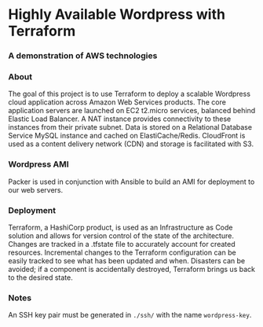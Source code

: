 # Highly Available Wordpress with Terraform
### A demonstration of AWS technologies

### About

The goal of this project is to use Terraform to deploy a scalable Wordpress cloud application across Amazon Web Services products. The core application servers are launched on EC2 t2.micro services, balanced behind Elastic Load Balancer. A NAT instance provides connectivity to these instances from their private subnet. Data is stored on a Relational Database Service MySQL instance and cached on ElastiCache/Redis. CloudFront is used as a content delivery network (CDN) and storage is facilitated with S3.

### Wordpress AMI

Packer is used in conjunction with Ansible to build an AMI for deployment to our web servers.

### Deployment

Terraform, a HashiCorp product, is used as an Infrastructure as Code solution and allows for version control of the state of the architecture. Changes are tracked in a .tfstate file to accurately account for created resources. Incremental changes to the Terraform configuration can be easily tracked to see what has been updated and when. Disasters can be avoided; if a component is accidentally destroyed, Terraform brings us back to the desired state.

### Notes

An SSH key pair must be generated in `./ssh/` with the name `wordpress-key`.
